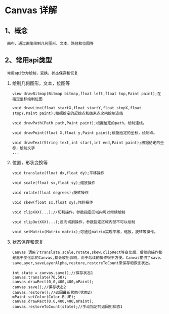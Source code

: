 
# Canvas 详解

## 1、概念
  
     画布，通过画笔绘制几何图形、文本、路径和位图等
     
## 2、常用api类型

     常用api分为绘制，变换，状态保存和恢复

1. 绘制几何图形，文本，位图等 

       view drawBitmap(Bitmap bitmap,float left,float top,Paint paint);在指定坐标绘制位图
     
       void drawLine(float startX,float startY,float stopX,float stopY,Paint paint);根据给定的起始点和结束点之间绘制连线
       
       void drawPath(Path path,Paint paint);根据给定的path，绘制连线。
       
       void drawPoint(float X,float y,Paint paint);根据给定的坐标，绘制点。
       
       void drawText(String text,int start,int end,Paint paint);根据给定的坐标，绘制文字
       ...
2. 位置，形状变换等

       void translate(float dx,float dy);平移操作
       
       void scale(float sx,float sy);缩放操作
       
       void rotate(float degrees);旋转操作
       
       void skew(float sx,float sy);倾斜操作
       
       void clipXXX(...);//切割操作，参数指定区域内可以继续绘制
       
       void clipOutXXX(...);反向切割操作，参数指定区域内部不可以绘制
       
       void setMatrix(Matrix matrix);可通过matrix实现平移，缩放，旋转等操作。
    
3. 状态保存和恢复

       Canvas 调用了translate,scale,rotate,skew,clipRect等变化后，后续的操作都是基于变化后的Canvas,都会收到影响，对于后续的操作很不方便。Canvas提供了save，saveLayer,saveLayerAlpha,restore,restoreToCount来保存和恢复状态。
       
       int state = canvas.save();//保存状态1 
       canvas.translate(70,50);
       canvas.drawRect(0,0,400,400,mPaint);
       canvas.save();//保存状态2 
       canvas.restore();//返回最新状态(状态2)
       mPaint.setColor(Color.BLUE);
       canvas.drawRect(0,0,400,400,mPaint);
       canvas.restoreToCount(state);//手动指定的返回到状态1
































